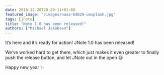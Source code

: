 ```yaml
---
date: 2018-12-28T20:20:11+01:00
featured_image: '/images/nasa-63029-unsplash.jpg'
tags: [jnote]
title: "Note 1.0 has been released!"
authors: ["Michael Jakobsen"]
---
```


It’s here and it’s ready for action! JNote 1.0 has been released!

We’ve worked hard to get there, which just makes it even greater to finally push the release button, and let JNote out in the open 😃

Happy new year ✨